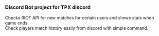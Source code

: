 ### Discord Bot project for TPX discord <br>
Checks RIOT API for new matches for certain users and shows stats when game ends.<br>
Check players match history easily from discord with simple command. <br>